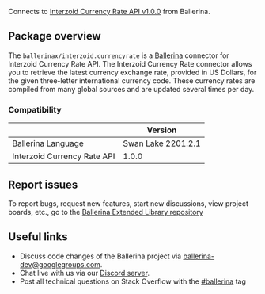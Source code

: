 Connects to [Interzoid Currency Rate API v1.0.0](https://interzoid.com/services/getcurrencyrate) from Ballerina.

## Package overview
The `ballerinax/interzoid.currencyrate` is a [Ballerina](https://ballerina.io/) connector for Interzoid Currency Rate API. The Interzoid Currency Rate connector allows you to retrieve the latest currency exchange rate, provided in US Dollars, for the given three-letter international currency code. These currency rates are compiled from many global sources and are updated several times per day.

### Compatibility
|                                | Version                   |
|--------------------------------|---------------------------|
| Ballerina Language             | Swan Lake 2201.2.1          |
| Interzoid Currency Rate API    | 1.0.0                     |

## Report issues
To report bugs, request new features, start new discussions, view project boards, etc., go to the [Ballerina Extended Library repository](https://github.com/ballerina-platform/ballerina-extended-library)

## Useful links
- Discuss code changes of the Ballerina project via [ballerina-dev@googlegroups.com](mailto:ballerina-dev@googlegroups.com).
- Chat live with us via our [Discord server](https://discord.gg/ballerinalang).
- Post all technical questions on Stack Overflow with the [#ballerina](https://stackoverflow.com/questions/tagged/ballerina) tag
